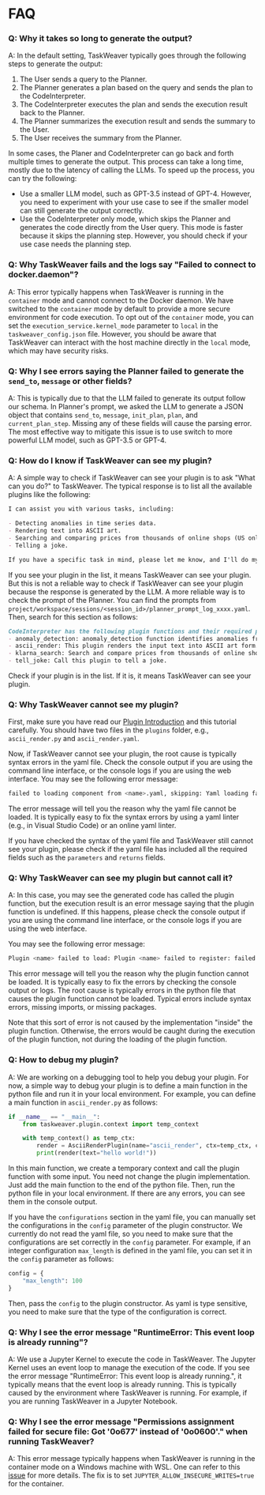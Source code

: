 # FAQ

### Q: Why it takes so long to generate the output?

A: In the default setting, TaskWeaver typically goes through the following steps to generate the output:
1. The User sends a query to the Planner.
2. The Planner generates a plan based on the query and sends the plan to the CodeInterpreter.
3. The CodeInterpreter executes the plan and sends the execution result back to the Planner.
4. The Planner summarizes the execution result and sends the summary to the User.
5. The User receives the summary from the Planner.

In some cases, the Planer and CodeInterpreter can go back and forth multiple times to generate the output.
This process can take a long time, mostly due to the latency of calling the LLMs.
To speed up the process, you can try the following:
- Use a smaller LLM model, such as GPT-3.5 instead of GPT-4. However, you need to experiment with your use case to see if the smaller model can still generate the output correctly.
- Use the CodeInterpreter only mode, which skips the Planner and generates the code directly from the User query. This mode is faster because it skips the planning step. 
However, you should check if your use case needs the planning step.  

### Q: Why TaskWeaver fails and the logs say "Failed to connect to docker.daemon"?

A: This error typically happens when TaskWeaver is running in the `container` mode and cannot connect to the Docker daemon.
We have switched to the `container` mode by default to provide a more secure environment for code execution.
To opt out of the `container` mode, you can set the `execution_service.kernel_mode` parameter to `local` in the `taskweaver_config.json` file.
However, you should be aware that TaskWeaver can interact with the host machine directly in the `local` mode, which may have security risks.

### Q: Why I see errors saying the Planner failed to generate the `send_to`, `message` or other fields?

A: This is typically due to that the LLM failed to generate its output follow our schema. In Planner's prompt,
we asked the LLM to generate a JSON object that contains `send_to`, `message`, `init_plan`, `plan`, and `current_plan_step`.
Missing any of these fields will cause the parsing error. 
The most effective way to mitigate this issue is to use switch to more powerful LLM model, such as GPT-3.5 or GPT-4.

### Q: How do I know if TaskWeaver can see my plugin?

A: A simple way to check if TaskWeaver can see your plugin is to ask "What can you do?" to TaskWeaver.
The typical response is to list all the available plugins like the following:
```markdown
I can assist you with various tasks, including:

- Detecting anomalies in time series data.
- Rendering text into ASCII art.
- Searching and comparing prices from thousands of online shops (US only).
- Telling a joke.

If you have a specific task in mind, please let me know, and I'll do my best to assist you.
```
If you see your plugin in the list, it means TaskWeaver can see your plugin.
But this is not a reliable way to check if TaskWeaver can see your plugin because the response is generated by the LLM.
A more reliable way is to check the prompt of the Planner. You can find the prompts 
from `project/workspace/sessions/<session_id>/planner_prompt_log_xxxx.yaml`.
Then, search for this section as follows:

```markdown
CodeInterpreter has the following plugin functions and their required parameters need to be provided before the execution:
- anomaly_detection: anomaly_detection function identifies anomalies from an input DataFrame of time series. It will add a new column \"Is_Anomaly\", where each entry will be marked with \"True\" if the value is an anomaly or \"False\" otherwise. Arguments required: df: DataFrame, time_col_name: str, value_col_name: str
- ascii_render: This plugin renders the input text into ASCII art form. Arguments required: text: str
- klarna_search: Search and compare prices from thousands of online shops. Only available in the US. This plugin only takes user requests when searching for merchandise. If not clear, confirm with the user if they want to search for merchandise from Klarna. Arguments required: query: str
- tell_joke: Call this plugin to tell a joke.
```
Check if your plugin is in the list. If it is, it means TaskWeaver can see your plugin.

### Q: Why TaskWeaver cannot see my plugin?

First, make sure you have read our [Plugin Introduction](https://microsoft.github.io/TaskWeaver/docs/plugin/plugin_intro) and this tutorial carefully.
You should have two files in the `plugins` folder, e.g., `ascii_render.py` and `ascii_render.yaml`.

Now, if TaskWeaver cannot see your plugin, the root cause is typically syntax errors in the yaml file. 
Check the console output if you are using the command line interface, or the console logs if you are using the web interface.
You may see the following error message:
```bash
failed to loading component from <name>.yaml, skipping: Yaml loading failed due to: <reason>
```
The error message will tell you the reason why the yaml file cannot be loaded.
It is typically easy to fix the syntax errors by using a yaml linter (e.g., in Visual Studio Code) or an online yaml linter.

If you have checked the syntax of the yaml file and TaskWeaver still cannot see your plugin, please check
if the yaml file has included all the required fields such as the `parameters` and `returns` fields.


### Q: Why TaskWeaver can see my plugin but cannot call it?

A: In this case, you may see the generated code has called the plugin function, 
but the execution result is an error message saying that the plugin function is undefined.
If this happens, please check the console output if you are using the command line interface,
or the console logs if you are using the web interface.

You may see the following error message:
```bash
Plugin <name> failed to load: Plugin <name> failed to register: failed to load plugin <name> <reason>
```
This error message will tell you the reason why the plugin function cannot be loaded.
It is typically easy to fix the errors by checking the console output or logs.
The root cause is typically errors in the python file that causes the plugin function cannot be loaded.
Typical errors include syntax errors, missing imports, or missing packages.

Note that this sort of error is not caused by the implementation "inside" the plugin function.
Otherwise, the errors would be caught during the execution of the plugin function, 
not during the loading of the plugin function.

### Q: How to debug my plugin?

A: We are working on a debugging tool to help you debug your plugin. For now, a simple way to debug your plugin is to 
define a main function in the python file and run it in your local environment.
For example, you can define a main function in `ascii_render.py` as follows:
```python
if __name__ == "__main__":
    from taskweaver.plugin.context import temp_context

    with temp_context() as temp_ctx:
        render = AsciiRenderPlugin(name="ascii_render", ctx=temp_ctx, config={})
        print(render(text="hello world!"))
```
In this main function, we create a temporary context and call the plugin function with some input.
You need not change the plugin implementation. Just add the main function to the end of the python file.
Then, run the python file in your local environment. If there are any errors, you can see them in the console output.

If you have the `configurations` section in the yaml file, you can manually set the configurations in the `config` parameter of the plugin constructor.
We currently do not read the yaml file, so you need to make sure that the configurations are set correctly in the `config` parameter.
For example, if an integer configuration `max_length` is defined in the yaml file, you can set it in the `config` parameter as follows:
```python
config = {
    "max_length": 100
}
```
Then, pass the `config` to the plugin constructor. As yaml is type sensitive, you need to make sure that the type of the configuration is correct.


### Q: Why I see the error message "RuntimeError: This event loop is already running"?

A: We use a Jupyter Kernel to execute the code in TaskWeaver. The Jupyter Kernel uses an event loop to manage the execution of the code.
If you see the error message "RuntimeError: This event loop is already running.", it typically means that the event loop is already running.
This is typically caused by the environment where TaskWeaver is running. For example, if you are running TaskWeaver in a Jupyter Notebook.

### Q: Why I see the error message "Permissions assignment failed for secure file: Got '0o677' instead of '0o0600'." when running TaskWeaver?

A: This error message typically happens when TaskWeaver is running in the container mode on a Windows machine with WSL.
One can refer to this [issue](https://github.com/jupyter/notebook/issues/5428) for more details.
The fix is to set `JUPYTER_ALLOW_INSECURE_WRITES=true` for the container.